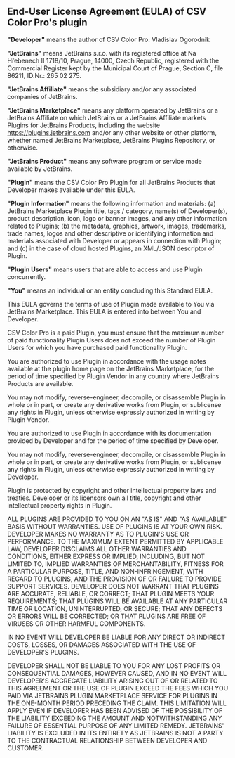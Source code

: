 ## End-User License Agreement (EULA) of CSV Color Pro's plugin ##

**"Developer"** means the author of CSV Color Pro: Vladislav Ogorodnik

**"JetBrains"** means JetBrains s.r.o. with its registered office at Na Hřebenech II 1718/10, Prague, 14000, Czech Republic, registered with the Commercial Register kept by the Municipal Court of Prague, Section C, file 86211, ID.Nr.: 265 02 275.

**"JetBrains Affiliate"** means the subsidiary and/or any associated companies of JetBrains.

**"JetBrains Marketplace"** means any platform operated by JetBrains or a JetBrains Affiliate on which JetBrains or a JetBrains Affiliate markets Plugins for JetBrains Products, including the website https://plugins.jetbrains.com and/or any other website or other platform, whether named JetBrains Marketplace, JetBrains Plugins Repository, or otherwise.

**"JetBrains Product"** means any software program or service made available by JetBrains.

**"Plugin"** means the CSV Color Pro Plugin for all JetBrains Products that Developer makes available under this EULA.

**"Plugin Information"** means the following information and materials: 
(a) JetBrains Marketplace Plugin title, tags / category, name(s) of Developer(s), product description, icon, logo or banner images, and any other information related to Plugins; 
(b) the metadata, graphics, artwork, images, trademarks, trade names, logos and other descriptive or identifying information and materials associated with Developer or appears in connection with Plugin; and 
(c) in the case of cloud hosted Plugins, an XML/JSON descriptor of Plugin.

**"Plugin Users"** means users that are able to access and use Plugin concurrently.

**"You"** means an individual or an entity concluding this Standard EULA.

This EULA governs the terms of use of Plugin made available to You via JetBrains Marketplace. This EULA is entered into between You and Developer.

CSV Color Pro is a paid Plugin, you must ensure that the maximum number of paid functionality Plugin Users does not exceed the number of Plugin Users for which you have purchased paid functionality Plugin.

You are authorized to use Plugin in accordance with the usage notes available at the plugin home page on the JetBrains Marketplace, for the period of time specified by Plugin Vendor in any country where JetBrains Products are available.

You may not modify, reverse-engineer, decompile, or disassemble Plugin in whole or in part, or create any derivative works from Plugin, or sublicense any rights in Plugin, unless otherwise expressly authorized in writing by Plugin Vendor.

You are authorized to use Plugin in accordance with its documentation provided by Developer and for the period of time specified by Developer.

You may not modify, reverse-engineer, decompile, or disassemble Plugin in whole or in part, or create any derivative works from Plugin, or sublicense any rights in Plugin, unless otherwise expressly authorized in writing by Developer.

Plugin is protected by copyright and other intellectual property laws and treaties. Developer or its licensors own all title, copyright and other intellectual property rights in Plugin.

ALL PLUGINS ARE PROVIDED TO YOU ON AN "AS IS" AND "AS AVAILABLE" BASIS WITHOUT WARRANTIES. USE OF PLUGINS IS AT YOUR OWN RISK. DEVELOPER MAKES NO WARRANTY AS TO PLUGIN'S USE OR PERFORMANCE. TO THE MAXIMUM EXTENT PERMITTED BY APPLICABLE LAW, DEVELOPER DISCLAIMS ALL OTHER WARRANTIES AND CONDITIONS, EITHER EXPRESS OR IMPLIED, INCLUDING, BUT NOT LIMITED TO, IMPLIED WARRANTIES OF MERCHANTABILITY, FITNESS FOR A PARTICULAR PURPOSE, TITLE, AND NON-INFRINGEMENT, WITH REGARD TO PLUGINS, AND THE PROVISION OF OR FAILURE TO PROVIDE SUPPORT SERVICES. DEVELOPER DOES NOT WARRANT THAT PLUGINS ARE ACCURATE, RELIABLE, OR CORRECT; THAT PLUGIN MEETS YOUR REQUIREMENTS; THAT PLUGINS WILL BE AVAILABLE AT ANY PARTICULAR TIME OR LOCATION, UNINTERRUPTED, OR SECURE; THAT ANY DEFECTS OR ERRORS WILL BE CORRECTED; OR THAT PLUGINS ARE FREE OF VIRUSES OR OTHER HARMFUL COMPONENTS.

IN NO EVENT WILL DEVELOPER BE LIABLE FOR ANY DIRECT OR INDIRECT COSTS, LOSSES, OR DAMAGES ASSOCIATED WITH THE USE OF DEVELOPER'S PLUGINS.

DEVELOPER SHALL NOT BE LIABLE TO YOU FOR ANY LOST PROFITS OR CONSEQUENTIAL DAMAGES, HOWEVER CAUSED, AND IN NO EVENT WILL DEVELOPER'S AGGREGATE LIABILITY ARISING OUT OF OR RELATED TO THIS AGREEMENT OR THE USE OF PLUGIN EXCEED THE FEES WHICH YOU PAID VIA JETBRAINS PLUGIN MARKETPLACE SERVICE FOR PLUGINS IN THE ONE-MONTH PERIOD PRECEDING THE CLAIM.
THIS LIMITATION WILL APPLY EVEN IF DEVELOPER HAS BEEN ADVISED OF THE POSSIBILITY OF THE LIABILITY EXCEEDING THE AMOUNT AND NOTWITHSTANDING ANY FAILURE OF ESSENTIAL PURPOSE OF ANY LIMITED REMEDY. JETBRAINS' LIABILITY IS EXCLUDED IN ITS ENTIRETY AS JETBRAINS IS NOT A PARTY TO THE CONTRACTUAL RELATIONSHIP BETWEEN DEVELOPER AND CUSTOMER.
